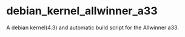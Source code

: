 # debian_kernel_allwinner_a33
A debian kernel(4.3) and automatic build script for the Allwinner a33.
